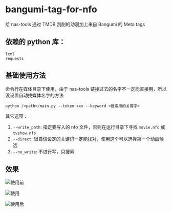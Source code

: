# bangumi-tag-for-nfo
给 nas-tools 通过 TMDB 刮削的动漫加上来自 Bangumi 的 Meta tags

## 依赖的 python 库：

```
lxml
requests
```

## 基础使用方法

命令行在媒体目录下使用，由于 nas-tools 链接过去的名字不一定能直接用，所以没设置自动找媒体名字的方法

```
python /<path>/main.py --token xxx --keyword <搜索用的关键字>
```

其它选项：
1. `--write_path`: 指定要写入的 nfo 文件，否则在运行目录下寻找 `movie.nfo` 或 `tvshow.nfo`
2. `--direct`: 很自信设定的关键词一定能找对，使用这个可以选择第一个动画候选
3. `--no_write`: 不进行写，只搜索

## 效果

![使用前](https://github.com/user-attachments/assets/5d864c61-cb02-4231-93dc-de3d7eb6a16e)

![使用](https://github.com/user-attachments/assets/5ac14a01-f717-4be7-b64c-42346a1981f3)

![使用后](https://github.com/user-attachments/assets/ececdbc0-4fdb-4d56-ac17-0f24c09c344b)
